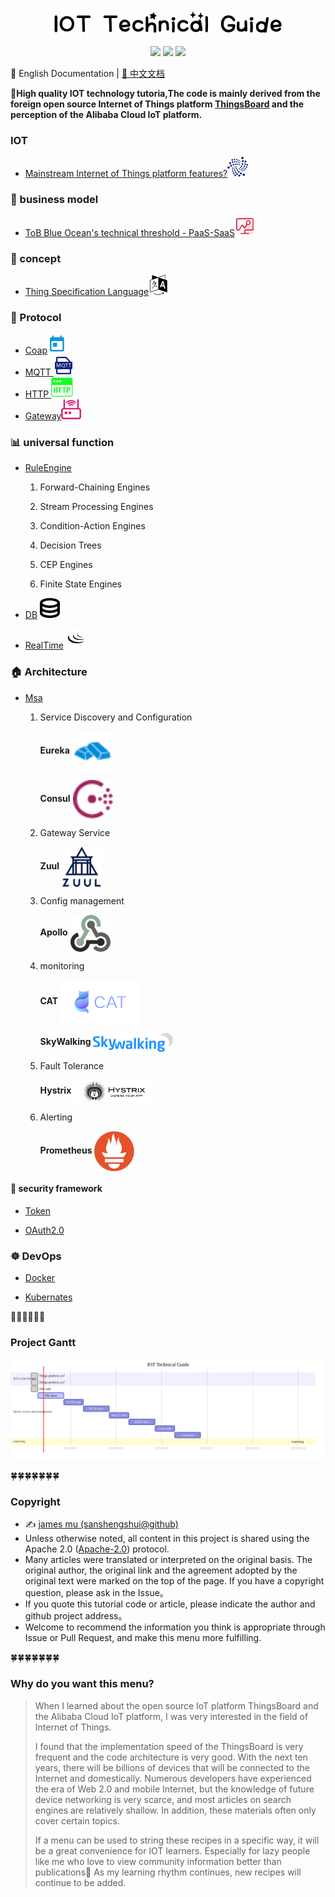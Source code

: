 <p align="center">
    <img src="png/logo.png" alt="IOT Technical Guide">
</p>
<p align="center">
    <a href="https://travis-ci.org/sanshengshui/IOT-Technical-Guide"><img src="https://travis-ci.org/sanshengshui/IOT-Technical-Guide.svg?branch=master" /></a>
    <a href="https://github.com/sanshengshui/Groza/blob/master/LICENSE"><img src="https://img.shields.io/badge/license-Apache-000000.svg" /></a>
    <a href="https://github.com/sanshengshui/IOT-Technical-Guide/issues"><img src="http://isitmaintained.com/badge/open/dreamans/syncd.svg" /></a>


📖 English Documentation | [📖 中文文档](README_CN.md)

 **:maple_leaf:High quality IOT technology tutoria,The code is mainly derived from the foreign open source Internet of Things platform [ThingsBoard](https://thingsboard.io/)  and the perception of the Alibaba Cloud IoT platform.**

### IOT

- [Mainstream Internet of Things platform features?](https://github.com/sanshengshui/IOT-Technical-Guide/wiki/Mainstream-Internet-of-Things-platform-features)![](png/IOT.png)

### :couple: business model

- [ToB Blue Ocean's technical threshold - PaaS-SaaS]()![](png/Business.png)

### :scroll: concept

- [Thing Specification Language]()![](png/language.png)

### :email: Protocol

-  [Coap](https://github.com/sanshengshui/IOT-Technical-Guide/wiki/TSL)![](png/coap.png)
-  [MQTT ]()![](png/MQTT.png)
-  [HTTP ]()![](png/HTTP.png)
-  [Gateway]()![](png/gateway.png)

### :bar_chart: universal function

- [RuleEngine]()

  1. Forward-Chaining Engines
  
  2. Stream Processing Engines
  
  3. Condition-Action Engines
  
  4. Decision Trees
  
  5. CEP Engines
  
  6. Finite State Engines

- [DB]() ![](png/db.png)

- [RealTime]() ![](png/Websocket.png)

### :house: Architecture

- [Msa]()
  
  1. Service Discovery and Configuration
  
     **Eureka** [<img src="png/eureka.png" align="center" width="64">](https://electronjs.org)
  
     **Consul** [<img src="png/consul.png" align="center" width="64">](https://electronjs.org)
  
  2. Gateway Service
  
     **Zuul** [<img src="png/zuul.svg" align="center" width="64">](https://electronjs.org)
  
  3. Config management
  
     **Apollo** [<img src="png/apollo.png" align="center" width="64">](https://electronjs.org)
  
  4. monitoring
  
     **CAT** [<img src="png/cat.png" align="center" width="128">](https://electronjs.org)
     
     **SkyWalking** [<img src="png/skywalking.svg" align="center" width="128">](https://electronjs.org)
  
  5. Fault Tolerance
  
     **Hystrix** [<img src="png/hystrix.png" align="center" width="128">](https://electronjs.org)
  
  6. Alerting
  
     **Prometheus** [<img src="png/prometheus.png" align="center" width="64">](https://prometheus.io/)
  
     

#### :closed_lock_with_key:  security framework
- [Token]()

- [OAuth2.0]()

###  :wheel_of_dharma: DevOps
- [Docker]()

- [Kubernates]()


:honeybee::honeybee::honeybee::honeybee::honeybee::honeybee:

### Project Gantt

![gantt_en](png/gantt.svg)

:four_leaf_clover::four_leaf_clover::four_leaf_clover::four_leaf_clover::four_leaf_clover::four_leaf_clover::four_leaf_clover:


### Copyright 

- ✍️ [james mu (sanshengshui@github)](https://github.com/sanshengshui)
- Unless otherwise noted, all content in this project is shared using the Apache 2.0 ([Apache-2.0](http://www.apache.org/licenses/LICENSE-2.0)) protocol.
- Many articles were translated or interpreted on the original basis. The original author, the original link and the agreement adopted by the original text were marked on the top of the page. If you have a copyright question, please ask in the Issue。
- If you quote this tutorial code or article, please indicate the author and github project address。
- Welcome to recommend the information you think is appropriate through Issue or Pull Request, and make this menu more fulfilling.

:four_leaf_clover::four_leaf_clover::four_leaf_clover::four_leaf_clover::four_leaf_clover::four_leaf_clover::four_leaf_clover:

### Why do you want this menu?

> When I learned about the open source IoT platform ThingsBoard and the Alibaba Cloud IoT platform, I was very interested in the field of Internet of Things.
>
>  I found that the implementation speed of the ThingsBoard is very frequent and the code architecture is very good. With the next ten years, there will be billions of devices that will be connected to the Internet and domestically. Numerous developers have experienced the era of Web 2.0 and mobile Internet, but the knowledge of future device networking is very scarce, and most articles on search engines are relatively shallow. In addition, these materials often only cover certain topics.
>
>  If a menu can be used to string these recipes in a specific way, it will be a great convenience for IOT learners. Especially for lazy people like me who love to view community information better than publications:new_moon_with_face: As my learning rhythm continues, new recipes will continue to be added.


